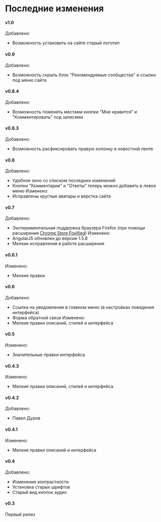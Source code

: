 # Последние изменения

#### v1.0
Добавлено:
* Возможность установить на сайте старый логотип

#### v0.9
Добавлено:
* Возможность скрыть блок "Рекомендуемые сообщества" и ссылки под меню сайта

#### v0.8.4
Добавлено:
* Возможность поменять местами кнопки "Мне нравится" и "Комментировать" под записями

#### v0.8.3
Добавлено:
* Возможность расфиксировать правую колонку в новостной ленте

#### v0.8
Добавлено:
* Удобное окно со списком последних изменений
* Кнопки "Комментарии" и "Ответы" теперь можно добавить в левое меню
Изменено:
* Исправлены круглые аватары и верстка сайта

#### v0.7
Добавлено:
* Экспериментальная поддержка браузера Firefox (при помощи расширения [Chrome Store Foxified](https://addons.mozilla.org/ru/firefox/addon/chrome-store-foxified/))
Изменено:
* AngularJS обновлен до версии 1.5.8
* Мелкие исправления в работе расширения


#### v0.6.1
Изменено:
* Мелкие правки

#### v0.6
Добавлено:
* Ссылка на уведомления в главном меню (в настройках поведения интерфейса)
* Форма обратной связи
Изменено:
* Мелкие правки описаний, стилей и интерфейса

#### v0.5
Изменено:
* Значительные правки интерфейса

#### v0.4.3
Изменено:
* Мелкие правки описаний, стилей и интерфейса

#### v0.4.2
Добавлено:
* Павел Дуров

#### v0.4.1
Изменено:
* Мелкие правки описаний и интерфейса

#### v0.4
Добавлено:
* Изменение контрастности
* Установка старых шрифтов
* Старый вид кнопок аудио

#### v0.3
Первый релиз
